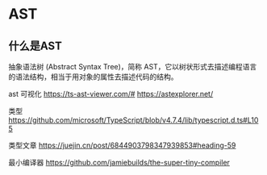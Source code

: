 # AST
## 什么是AST
抽象语法树 (Abstract Syntax Tree)，简称 AST，它以树状形式去描述编程语言的语法结构，相当于用对象的属性去描述代码的结构。

ast 可视化
https://ts-ast-viewer.com/#
https://astexplorer.net/

类型
https://github.com/microsoft/TypeScript/blob/v4.7.4/lib/typescript.d.ts#L105

类型文章
https://juejin.cn/post/6844903798347939853#heading-59

最小编译器
https://github.com/jamiebuilds/the-super-tiny-compiler